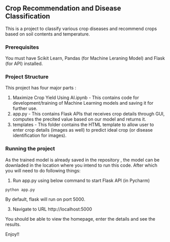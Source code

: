## Crop Recommendation and Disease Classification
This is a project to classify various crop diseases and recommend crops based on soil contents and temperature.

### Prerequisites
You must have Scikit Learn, Pandas (for Machine Leraning Model) and Flask (for API) installed.

### Project Structure
This project has four major parts :
1. Maximize Crop Yield Using AI.ipynb - This contains code for development/training of Machine Learning models and saving it for further use.
2. app.py - This contains Flask APIs that receives crop details through GUI, computes the precited value based on our model and returns it.
4. templates - This folder contains the HTML template to allow user to enter crop details (images as well) to predict ideal crop (or disease identification for images).

### Running the project
As the trained model is already saved in the repository , the model can be downladed in the location where you intend to run this code. After which you will need to do following things:

1. Run app.py using below command to start Flask API (in Pycharm)
```
python app.py
```
By default, flask will run on port 5000.

3. Navigate to URL http://localhost:5000

You should be able to view the homepage, enter the details and see the results.

Enjoy!!
